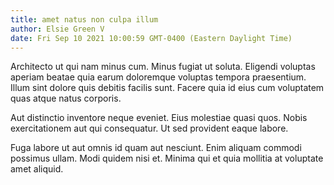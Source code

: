 ```yaml
---
title: amet natus non culpa illum
author: Elsie Green V
date: Fri Sep 10 2021 10:00:59 GMT-0400 (Eastern Daylight Time)
---
```

Architecto ut qui nam minus cum. Minus fugiat ut soluta. Eligendi voluptas aperiam beatae quia earum doloremque voluptas tempora praesentium. Illum sint dolore quis debitis facilis sunt. Facere quia id eius cum voluptatem quas atque natus corporis.

 Aut distinctio inventore neque eveniet. Eius molestiae quasi quos. Nobis exercitationem aut qui consequatur. Ut sed provident eaque labore.

 Fuga labore ut aut omnis id quam aut nesciunt. Enim aliquam commodi possimus ullam. Modi quidem nisi et. Minima qui et quia mollitia at voluptate amet aliquid.